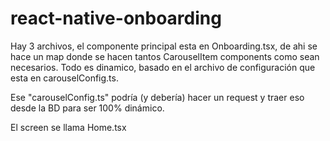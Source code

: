 # react-native-onboarding

Hay 3 archivos, el componente principal esta en Onboarding.tsx, de ahi se hace un map donde se hacen tantos CarouselItem components como sean necesarios.
Todo es dinamico, basado en el archivo de configuración que esta en carouselConfig.ts.

Ese "carouselConfig.ts" podría (y debería) hacer un request y traer eso desde la BD para ser 100% dinámico.

El screen se llama Home.tsx

